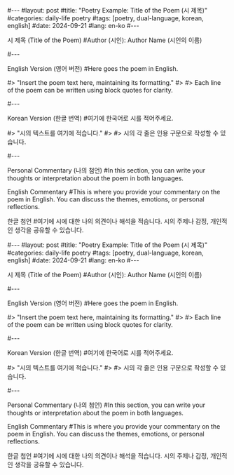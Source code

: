 #--- #layout: post #title: "Poetry Example: Title of the Poem (시 제목)" #categories: daily-life poetry #tags: [poetry, dual-language, korean, english] #date: 2024-09-21 #lang: en-ko #---

시 제목 (Title of the Poem)
#Author (시인): Author Name (시인의 이름)

#---

English Version (영어 버전)
#Here goes the poem in English.

#> "Insert the poem text here, maintaining its formatting." #> #> Each line of the poem can be written using block quotes for clarity.

#---

Korean Version (한글 번역)
#여기에 한국어로 시를 적어주세요.

#> "시의 텍스트를 여기에 적습니다." #> #> 시의 각 줄은 인용 구문으로 작성할 수 있습니다.

#---

Personal Commentary (나의 첨언)
#In this section, you can write your thoughts or interpretation about the poem in both languages.

English Commentary
#This is where you provide your commentary on the poem in English. You can discuss the themes, emotions, or personal reflections.

한글 첨언
#여기에 시에 대한 나의 의견이나 해석을 적습니다. 시의 주제나 감정, 개인적인 생각을 공유할 수 있습니다.

#--- #layout: post #title: "Poetry Example: Title of the Poem (시 제목)" #categories: daily-life poetry #tags: [poetry, dual-language, korean, english] #date: 2024-09-21 #lang: en-ko #---

시 제목 (Title of the Poem)
#Author (시인): Author Name (시인의 이름)

#---

English Version (영어 버전)
#Here goes the poem in English.

#> "Insert the poem text here, maintaining its formatting." #> #> Each line of the poem can be written using block quotes for clarity.

#---

Korean Version (한글 번역)
#여기에 한국어로 시를 적어주세요.

#> "시의 텍스트를 여기에 적습니다." #> #> 시의 각 줄은 인용 구문으로 작성할 수 있습니다.

#---

Personal Commentary (나의 첨언)
#In this section, you can write your thoughts or interpretation about the poem in both languages.

English Commentary
#This is where you provide your commentary on the poem in English. You can discuss the themes, emotions, or personal reflections.

한글 첨언
#여기에 시에 대한 나의 의견이나 해석을 적습니다. 시의 주제나 감정, 개인적인 생각을 공유할 수 있습니다.

